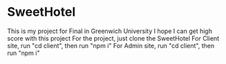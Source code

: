# SweetHotel
This is my project for Final in Greenwich University
I hope I can get high score with this project
For the project, just clone the SweetHotel
For Client site, run "cd client", then run "npm i"
For Admin site, run "cd client", then run "npm i"
